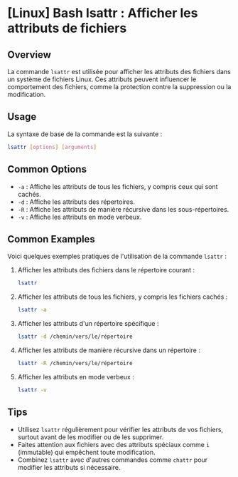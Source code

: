 # [Linux] Bash lsattr : Afficher les attributs de fichiers

## Overview
La commande `lsattr` est utilisée pour afficher les attributs des fichiers dans un système de fichiers Linux. Ces attributs peuvent influencer le comportement des fichiers, comme la protection contre la suppression ou la modification.

## Usage
La syntaxe de base de la commande est la suivante :

```bash
lsattr [options] [arguments]
```

## Common Options
- `-a` : Affiche les attributs de tous les fichiers, y compris ceux qui sont cachés.
- `-d` : Affiche les attributs des répertoires.
- `-R` : Affiche les attributs de manière récursive dans les sous-répertoires.
- `-v` : Affiche les attributs en mode verbeux.

## Common Examples
Voici quelques exemples pratiques de l'utilisation de la commande `lsattr` :

1. Afficher les attributs des fichiers dans le répertoire courant :

    ```bash
    lsattr
    ```

2. Afficher les attributs de tous les fichiers, y compris les fichiers cachés :

    ```bash
    lsattr -a
    ```

3. Afficher les attributs d'un répertoire spécifique :

    ```bash
    lsattr -d /chemin/vers/le/répertoire
    ```

4. Afficher les attributs de manière récursive dans un répertoire :

    ```bash
    lsattr -R /chemin/vers/le/répertoire
    ```

5. Afficher les attributs en mode verbeux :

    ```bash
    lsattr -v
    ```

## Tips
- Utilisez `lsattr` régulièrement pour vérifier les attributs de vos fichiers, surtout avant de les modifier ou de les supprimer.
- Faites attention aux fichiers avec des attributs spéciaux comme `i` (immutable) qui empêchent toute modification.
- Combinez `lsattr` avec d'autres commandes comme `chattr` pour modifier les attributs si nécessaire.